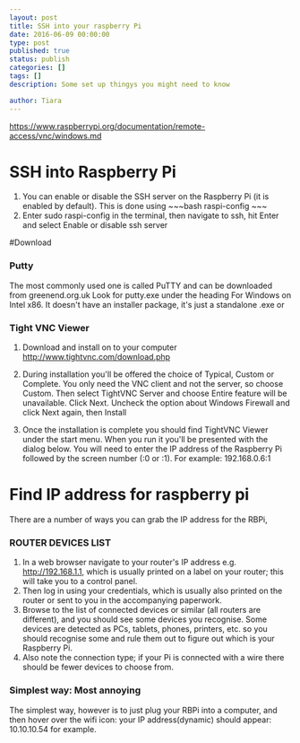 ```yaml
---
layout: post
title: SSH into your raspberry Pi
date: 2016-06-09 00:00:00
type: post
published: true
status: publish
categories: []
tags: []
description: Some set up thingys you might need to know

author: Tiara
---
```


https://www.raspberrypi.org/documentation/remote-access/vnc/windows.md

# SSH into Raspberry Pi 

1. You can enable or disable the SSH server on the Raspberry Pi (it is enabled by default). This is done using ~~~bash raspi-config ~~~
2. Enter sudo raspi-config in the terminal, then navigate to ssh, hit Enter and select Enable or disable ssh server

#Download 

### Putty 

The most commonly used one is called PuTTY and can be downloaded from greenend.org.uk Look for putty.exe under the heading For Windows on Intel x86.
It doesn't have an installer package, it's just a standalone .exe
or 

### Tight VNC Viewer

1. Download and install on to your computer http://www.tightvnc.com/download.php

2. During installation you'll be offered the choice of Typical, Custom or Complete. You only need the VNC client and not the server, so choose Custom. Then select TightVNC Server and choose Entire feature will be unavailable. Click Next. Uncheck the option about Windows Firewall and click Next again, then Install


3. Once the installation is complete you should find TightVNC Viewer under the start menu. When you run it you'll be presented with the dialog below. You will need to enter the IP address of the Raspberry Pi followed by the screen number (:0 or :1). For example: 192.168.0.6:1

# Find IP address for raspberry pi

There are a number of ways you can grab the IP address for the RBPi, 

### ROUTER DEVICES LIST

1. In a web browser navigate to your router's IP address e.g. http://192.168.1.1, which is usually printed on a label on your router; this will take you to a control panel. 
2. Then log in using your credentials, which is usually also printed on the router or sent to you in the accompanying paperwork. 
3. Browse to the list of connected devices or similar (all routers are different), and you should see some devices you recognise. Some devices are detected as PCs, tablets, phones, printers, etc. so you should recognise some and rule them out to figure out which is your Raspberry Pi. 
4. Also note the connection type; if your Pi is connected with a wire there should be fewer devices to choose from.

### Simplest way: Most annoying

The simplest way, however is to just plug your RBPi into a computer, and then hover over the wifi icon: your IP address(dynamic) should appear: 10.10.10.54 for example. 


